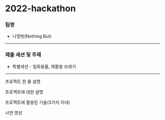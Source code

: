 # 2022-hackathon
### 팀명
- 나띵벗(Nothing But)
----------

### 제출 세션 및 주제
- 특별세션 - 일회용품, 재활용 쓰레기
----------

프로젝트 한 줄 설명

프로젝트에 대한 설명

프로젝트에 활용된 기술(3가지 이내)

시연 영상
